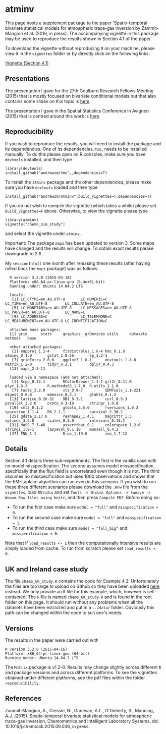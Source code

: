 atminv
=====

This page hosts a supplement package to the paper 'Spatio-temporal bivariate
    statistical models for atmospheric trace-gas inversion by Zammit-Mangion
    et al. (2016, in press). The accompanying vignette in this package
    may be used to reproduce the results shown in Section 4.1 of the paper.

To download the vignette without reproducing it on your machine, please view it in the `vignettes` folder or by directly click on the following links:

[Vignette (Section 4.1)](https://github.com/andrewzm/atminv/blob/master/vignettes/chemo_sim_study.pdf?raw=true)


Presentations
-----

The presentation I gave for the 27th Goulburn Research Fellows Meeting (2015) that is mostly focused on bivariate conditional models but that also contains some slides on this topic is [here](https://github.com/andrewzm/bicon/blob/master/pres/2015_03_Goulburn.pdf?raw=true).

The presentation I gave in the Spatial Statistics Conference in Avignon (2015) that is centred around this work is [here](https://github.com/andrewzm/bicon/blob/master/pres/2015_06_Zammit.pdf?raw=true).



Reproducibility 
-------
    
If you wish to reproduce the results, you will need to install the package and its dependencies. One of its dependencies, `hmc`, needs to be installed manually. To do this please open an R consoles, make sure you have `devtools` installed, and then type

    library(devtools)
    install_github("andrewzm/hmc",,dependencies=T)

To install the `atminv` package and the other dependencies, please make sure you have `devtools` loaded and then type

    install_github("andrewzm/atminv",build_vignettes=T,dependencies=T)
  
If you do not wish to compile the vignette (which takes a while) please set `build_vignettes=F` above. Otherwise, to view the vignette please type

    library(atminv)
    vignette("chemo_sim_study")
    
and select the vignette under `atminv`.

Important: The package `maps` has been updated to version 3. Some maps have changed and the results will change. To obtain exact results please downgrade to 2.9.

My `sessionInfo()` one month after releasing these results (after having rolled back the `maps` package) was as follows:

      R version 3.2.0 (2015-04-16)
      Platform: x86_64-pc-linux-gnu (6.4e+01-bit)
      Running under: Ubuntu 14.04.2 LTS

      locale:
       [1] LC_CTYPE=en_AU.UTF-8       LC_NUMERIC=C               LC_TIME=en_AU.UTF-8        LC_COLLATE=en_AU.UTF-8    
       [5] LC_MONETARY=en_AU.UTF-8    LC_MESSAGES=en_AU.UTF-8    LC_PAPER=en_AU.UTF-8       LC_NAME=C                 
       [9] LC_ADDRESS=C               LC_TELEPHONE=C             LC_MEASUREMENT=en_AU.UTF-8 LC_IDENTIFICATION=C       

      attached base packages:
      [1] grid      stats     graphics  grDevices utils     datasets  methods   base     

      other attached packages:
       [1] mapproj_1.2-4      fitdistrplus_1.0-4 hmc_0.1.0          atminv_0.1.0       gstat_1.0-26       sp_1.2-1          
       [7] gridExtra_2.0.0    ggplot2_1.0.1      devtools_1.8.0     Matrix_1.2-0       tidyr_0.3.1        dplyr_0.4.3       
      [13] maps_2.3-11       

      loaded via a namespace (and not attached):
       [1] Rcpp_0.12.1        RColorBrewer_1.1-2 git2r_0.11.0       plyr_1.8.3         R.methodsS3_1.7.0  R.utils_2.1.0     
       [7] tools_3.2.0        xts_0.9-7          SDMTools_1.1-221   digest_0.6.8       memoise_0.2.1      gtable_0.1.2      
      [13] lattice_0.20-31    DBI_0.3.1          curl_0.9.3         parallel_3.2.0     proto_0.3-10       stringr_1.0.0     
      [19] xml2_0.1.2         gtools_3.5.0       rversions_1.0.2    spacetime_1.1-4    R6_2.1.1           survival_2.38-2   
      [25] gdata_2.17.0       reshape2_1.4.1     magrittr_1.5       splines_3.2.0      scales_0.3.0       intervals_0.15.1  
      [31] MASS_7.3-40        assertthat_0.1     colorspace_1.2-6   stringi_1.0-1      lazyeval_0.1.10    munsell_0.4.2     
      [37] FNN_1.1            R.oo_1.19.0        zoo_1.7-12        


Details
-------

Section 4.1 details three sub-experiments. The first is the vanilla case with no model misspecification. The second assumes model misspecification, specifically that the flux field is uncorrelated even though it is not. The third assumes no misspecification but uses 1000 observations and shows that the EM-Laplace algorithm can run even in this scenario. If you wish to run these three different scenarios please download the `.Rnw` file from the `vignettes`, load `RStudio` and set `Tools -> Global Options -> Sweave -> Weave Rnw files using knitr`, and then press `Compile PDF`. Before doing so:

- To run the first case make sure `model = "full"` and `misspecification = 0`.
- To run the second case make sure `model = "full"` and `misspecification = 1`.
- To run the third case make sure `model = "full_big"` and `misspecification = 0`.

Note that if `load_results <- 1` then the computationally intensive results are simply loaded from cache. To run from scratch please set `load_results <- 0`.

UK and Ireland case study
-------

The file `chemo_UK_study.R` contains the code for Example 4.2. Unfortunately the files are too large to upload on Github so they have been uploaded [here](http://hpc.niasra.uow.edu.au/ckan/dataset/example-dataset-for-atmospheric-trace-gas-inversion) instead. We only provide an `R` file for this example, which, however is self-contained. The `R` file is named `chemo_UK_study.R` and is found in the root folder on this page. It should run without any problems when all the datasets have been extracted and put in a `../data/` folder. Obviously this path can be changed within the code to suit one's needs.



Versions
--------

The results in the paper were carried out with 

    R version 3.2.0 (2015-04-16)
    Platform: x86_64-pc-linux-gnu (64-bit)
    Running under: Ubuntu 14.04.2 LTS

The `Matrix` package is v1.2-0. Results may change slightly across different `R` and package versions and across different platforms. To see the vignettes obtained under different platforms, see the pdf files within the folder `reproducibility`.

References
-----

Zammit-Mangion, A., Cressie, N., Ganesan, A.L., O'Doherty, S., Manning, A.J. (2015). Spatio-temporal bivariate statistical models for atmospheric trace-gas inversion. Chemometrics and Intelligent Laboratory Systems, doi: 10.1016/j.chemolab.2015.09.006, in press.